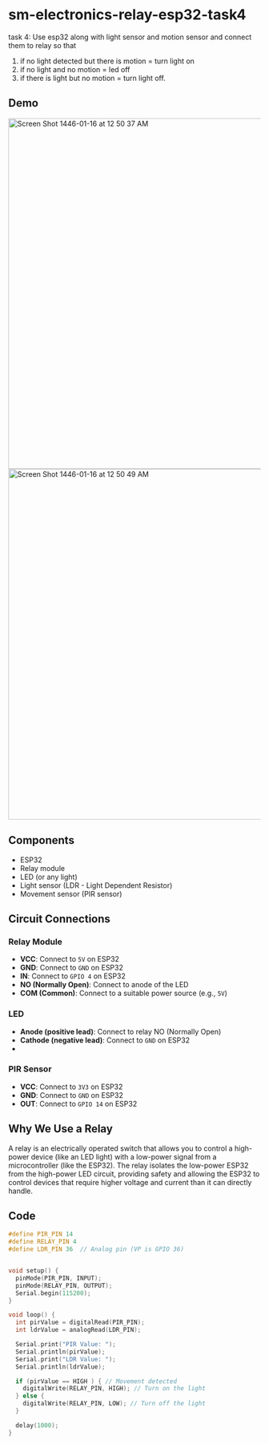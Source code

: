 # sm-electronics-relay-esp32-task4
task 4: Use esp32 along with light sensor and motion sensor and connect them to relay so that 
1) if no light detected but there is motion = turn light on
2) if no light and no motion = led off
3) if there is light but no motion = turn light off.

## Demo
<img width="700" alt="Screen Shot 1446-01-16 at 12 50 37 AM" src="https://github.com/user-attachments/assets/9e83d444-08dc-4413-9ff9-0c3c261823af">

<img width="700" alt="Screen Shot 1446-01-16 at 12 50 49 AM" src="https://github.com/user-attachments/assets/769f577b-10a6-4933-985f-12c540b19e4d">

## Components

- ESP32
- Relay module
- LED (or any light)
- Light sensor (LDR - Light Dependent Resistor)
- Movement sensor (PIR sensor)


## Circuit Connections

### Relay Module
- **VCC**: Connect to `5V` on ESP32
- **GND**: Connect to `GND` on ESP32
- **IN**: Connect to `GPIO 4` on ESP32
- **NO (Normally Open)**: Connect to anode of the LED
- **COM (Common)**: Connect to a suitable power source (e.g., `5V`)

### LED
- **Anode (positive lead)**: Connect to relay NO (Normally Open)
- **Cathode (negative lead)**: Connect to `GND` on ESP32 
- 
### PIR Sensor
- **VCC**: Connect to `3V3` on ESP32
- **GND**: Connect to `GND` on ESP32
- **OUT**: Connect to `GPIO 14` on ESP32

## Why We Use a Relay

A relay is an electrically operated switch that allows you to control a high-power device (like an LED light) with a low-power signal from a microcontroller (like the ESP32). The relay isolates the low-power ESP32 from the high-power LED circuit, providing safety and allowing the ESP32 to control devices that require higher voltage and current than it can directly handle.

## Code

```cpp
#define PIR_PIN 14
#define RELAY_PIN 4
#define LDR_PIN 36  // Analog pin (VP is GPIO 36)


void setup() {
  pinMode(PIR_PIN, INPUT);
  pinMode(RELAY_PIN, OUTPUT);
  Serial.begin(115200);
}

void loop() {
  int pirValue = digitalRead(PIR_PIN);
  int ldrValue = analogRead(LDR_PIN);

  Serial.print("PIR Value: ");
  Serial.println(pirValue);
  Serial.print("LDR Value: ");
  Serial.println(ldrValue);

  if (pirValue == HIGH ) { // Movement detected 
    digitalWrite(RELAY_PIN, HIGH); // Turn on the light
  } else {
    digitalWrite(RELAY_PIN, LOW); // Turn off the light
  }

  delay(1000); 
}
```


